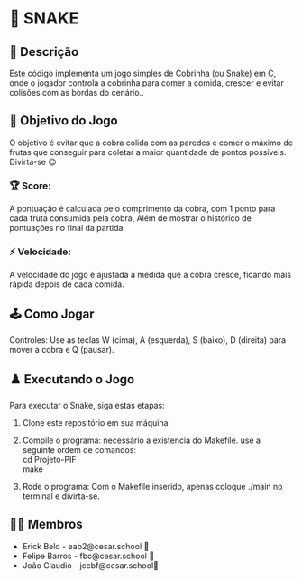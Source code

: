  

# 🐍 SNAKE

## 📄 Descrição

Este código implementa um jogo simples de Cobrinha (ou Snake) em C, onde o jogador controla a cobrinha para comer a comida, crescer e evitar colisões com as bordas do cenário..

## 🎯 Objetivo do Jogo

O objetivo é evitar que a cobra colida com as paredes e comer o máximo de frutas que conseguir para coletar a maior quantidade de pontos possíveis.
Divirta-se 😊 

### 🏆 Score:
A pontuação é calculada pelo comprimento da cobra, com 1 ponto para cada fruta consumida pela cobra, Além de mostrar o histórico de pontuações no final da partida.

### ⚡️ Velocidade:
A velocidade do jogo é ajustada à medida que a cobra cresce, ficando mais rápida depois de cada comida.


## 🕹️ Como Jogar
Controles: Use as teclas W (cima), A (esquerda), S (baixo), D (direita) para mover a cobra e Q (pausar).


## ♟️ Executando o Jogo

Para executar o Snake, siga estas etapas:

1. Clone este repositório em sua máquina
   
3. Compile o programa:
   necessário a existencia do Makefile.
   use a seguinte ordem de comandos: <br>
   cd Projeto-PIF <br>
   make

5. Rode o programa:
   Com o Makefile inserido, apenas coloque ./main no terminal e divirta-se.

## 👩‍💻 Membros

<ul>
  <li>
    <a >Erick Belo - eab2@cesar.school 📩
  </li>
  <li>
    <a > Felipe Barros - fbc@cesar.school 📩
  </li>
  <li>
    <a > João Claudio - jccbf@cesar.school📩
  </li>
</ul>
